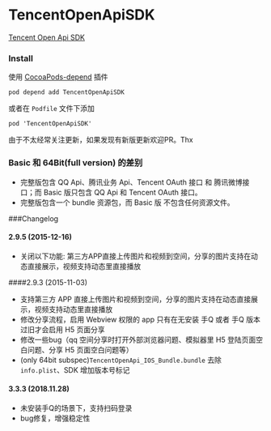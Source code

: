 TencentOpenApiSDK
=================

[Tencent Open Api SDK](http://wiki.open.qq.com/wiki/mobile/SDK%E4%B8%8B%E8%BD%BD)

### Install

使用 [CocoaPods-depend](https://github.com/candyan/cocoapods-depend) 插件

``` pod depend add TencentOpenApiSDK ```

或者在 `Podfile` 文件下添加

``` pod 'TencentOpenApiSDK' ```

由于不太经常关注更新，如果发现有新版更新欢迎PR。Thx

### Basic 和 64Bit(full version) 的差别

- 完整版包含 QQ Api、腾讯业务 Api、Tencent OAuth 接口 和 腾讯微博接口；而 Basic 版只包含 QQ Api 和 Tencent OAuth 接口。
- 完整版包含一个 bundle 资源包，而 Basic 版 不包含任何资源文件。


###Changelog

#### 2.9.5 (2015-12-16)

- 关闭以下功能: 第三方APP直接上传图片和视频到空间，分享的图片支持在动态直接展示，视频支持动态里直接播放

####2.9.3 (2015-11-03)

- 支持第三方 APP 直接上传图片和视频到空间，分享的图片支持在动态直接展示，视频支持动态里直接播放
- 修改分享流程，启用 Webview 权限的 app 只有在无安装 手Q 或者 手Q 版本过旧才会启用 H5 页面分享
- 修改一些bug（qq 空间分享时打开外部浏览器问题、模拟器里 H5 登陆页面空白问题、分享 H5 页面空白问题等）
- (only 64bit subspec)`TencentOpenApi_IOS_Bundle.bundle` 去除 `info.plist`、SDK 增加版本号标记


#### 3.3.3 (2018.11.28)
- 未安装手Q的场景下，支持扫码登录
- bug修复，增强稳定性